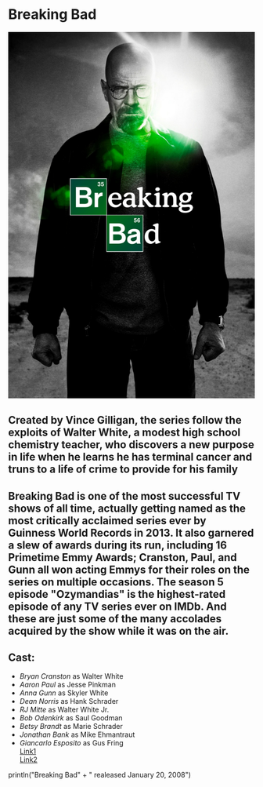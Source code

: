# **Breaking Bad**

<img src="breakingbad.jpg">

## Created by Vince Gilligan, the series follow the exploits of Walter White, a modest high school chemistry teacher, who discovers a new purpose in life when he learns he has terminal cancer and truns to a life of crime to provide for his family

## Breaking Bad is one of the most successful TV shows of all time, actually getting named as the most critically acclaimed series ever by Guinness World Records in 2013. It also garnered a slew of awards during its run, including 16 Primetime Emmy Awards; Cranston, Paul, and Gunn all won acting Emmys for their roles on the series on multiple occasions. The season 5 episode "Ozymandias" is the highest-rated episode of any TV series ever on IMDb. And these are just some of the many accolades acquired by the show while it was on the air.

## **Cast:**

- _Bryan Cranston_ as Walter White
- _Aaron Paul_ as Jesse Pinkman
- _Anna Gunn_ as Skyler White
- _Dean Norris_ as Hank Schrader
- _RJ Mitte_ as Walter White Jr.
- _Bob Odenkirk_ as Saul Goodman
- _Betsy Brandt_ as Marie Schrader
- _Jonathan Bank_ as Mike Ehmantraut
- _Giancarlo Esposito_ as Gus Fring<br>
  [Link1](https://www.imdb.com/title/tt0903747/)<br>
  [Link2](https://www.sonypictures.com/tv/breakingbad)

println("Breaking Bad" + " realeased January 20, 2008")
